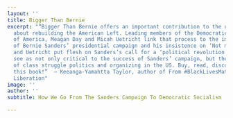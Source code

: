 ```yaml
---
layout: ''
title: Bigger Than Bernie
excerpt: "“Bigger Than Bernie offers an important contribution to the urgent debates
  about rebuilding the American Left. Leading members of the Democratic Socialists
  of America, Meagan Day and Micah Uetricht link that process to the improbable emergence
  of Bernie Sanders’ presidential campaign and his insistence on ‘Not me, Us.’ Day
  and Uetricht put flesh on Sanders’s call for a ‘political revolution’ which they
  see as not only critical to the success of Sanders’ campaign, but the revitalization
  of class struggle politics and organizing in the US. Buy, read, discuss and debate
  this book!”  – Keeanga-Yamahtta Taylor, author of From #BlackLivesMatter to Black
  Liberation"
image: ''
author: ''
subtitle: How We Go From The Sanders Campaign To Democratic Socialism

---
```

